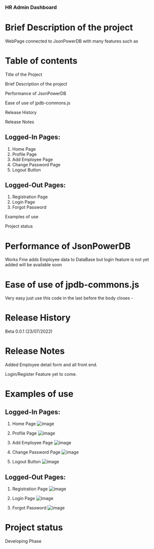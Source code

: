 
   ### HR Admin Dashboard
   
   # Brief Description of the project
   WebPage connected to JsonPowerDB with many features such as
   
   # Table of contents
   
   Title of the Project

Brief Description of the project

Performance of JsonPowerDB 

Ease of use of jpdb-commons.js

Release History 

Release Notes 

   
   Logged-In
Pages:
--------------------------
1. Home Page
2. Profile Page
3. Add Employee Page
4. Change Password Page
5. Logout Button

Logged-Out Pages:
--------------------------
1. Registration Page
2. Login Page
3. Forgot Password

Examples of use

Project status

# Performance of JsonPowerDB 

 Works Fine adds Employee data to DataBase but login feature is not yet added will be available soon

# Ease of use of jpdb-commons.js

Very easy just use this code in the last before the body closes -

<script type='text/javascript' src="http://login2explore.com/jpdb/resources/js/0.0.4/jpdb-commons.js"></script>

# Release History

Beta 0.0.1 (23/07/2022)

# Release Notes 

Added Employee detail form and all front end.

Login/Register Feature yet to come.


# Examples of use

Logged-In
Pages:
--------------------------
1. Home Page ![image](https://user-images.githubusercontent.com/68528688/180654977-88f51b21-6c4b-4cda-b43c-b89be1b6f66e.png)

2. Profile Page ![image](https://user-images.githubusercontent.com/68528688/180655000-00bdd0af-33c9-4f48-b600-9d2250368663.png)

3. Add Employee Page ![image](https://user-images.githubusercontent.com/68528688/180655014-fb6e248b-2895-4e11-84f1-dddd9864d9dc.png)

4. Change Password Page ![image](https://user-images.githubusercontent.com/68528688/180655134-16ad9e19-6989-48f6-ba93-8fa374afdb08.png)
5. Logout Button ![image](https://user-images.githubusercontent.com/68528688/180655110-90b850bf-c6a8-4962-acea-caf1534975fe.png)


Logged-Out Pages:
--------------------------
1. Registration Page ![image](https://user-images.githubusercontent.com/68528688/180655084-0f95eeb2-3dfc-425e-91d2-4997d60e904b.png)

2. Login Page ![image](https://user-images.githubusercontent.com/68528688/180655102-c09f6bb6-ec24-4a9c-83bb-93c62a9c4bab.png)


3. Forgot Password ![image](https://user-images.githubusercontent.com/68528688/180655132-d9c79a78-4c76-4ce1-a57c-8ae77218fa7f.png)


# Project status

Developing Phase


